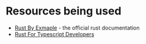 # Resources being used

- [Rust By Exmaple](https://doc.rust-lang.org/rust-by-example/) - the official rust documentation
- [Rust For Typescript Developers](https://frontendmasters.com/courses/rust-ts-devs/)
